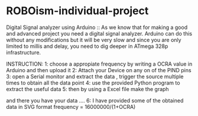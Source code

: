 # ROBOism-individual-project
Digital Signal analyzer using Arduino :: As we know that for making a good and advanced project you need a digital signal analyzer. Arduino can do this without any modifications but it will be very slow and since you are only limited to millis and delay, you need to dig deeper in ATmega 328p infrastructure. 


INSTRUCTION:
  1: choose a appropiate frequency
      by writing a OCRA value in Arduino and then upload it 
  2: Attach your Device on any on of the PIND pins
  3: open a Serial monitor and extract the data , trigger the source multiple times to obtain all the data point
  4: use the provided Python program to extract the useful data
  5: then by using a Excel file make the graph 
  

and there you have your data ....
  6: I have provided some of the obtained data in SVG format 
frequency = 16000000/(1+OCRA)

  
